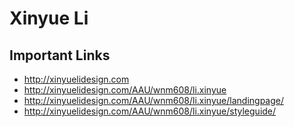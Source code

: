 # Xinyue Li

## Important Links

- http://xinyuelidesign.com
- http://xinyuelidesign.com/AAU/wnm608/li.xinyue
-  http://xinyuelidesign.com/AAU/wnm608/li.xinyue/landingpage/
-  http://xinyuelidesign.com/AAU/wnm608/li.xinyue/styleguide/
